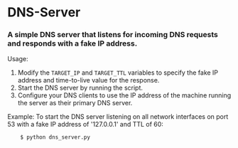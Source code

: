 # DNS-Server
### A simple DNS server that listens for incoming DNS requests and responds with a fake IP address.

Usage:
1. Modify the `TARGET_IP` and `TARGET_TTL` variables to specify the fake IP address and time-to-live value for the response.
2. Start the DNS server by running the script.
3. Configure your DNS clients to use the IP address of the machine running the server as their primary DNS server.

Example:
    To start the DNS server listening on all network interfaces on port 53 with a fake IP address of '127.0.0.1' and TTL of 60:

        $ python dns_server.py